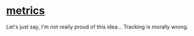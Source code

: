 # [metrics](https://nottgy.github.io/metrics/test.html)

Let's just say, I'm not really proud of this idea... Tracking is morally wrong.
